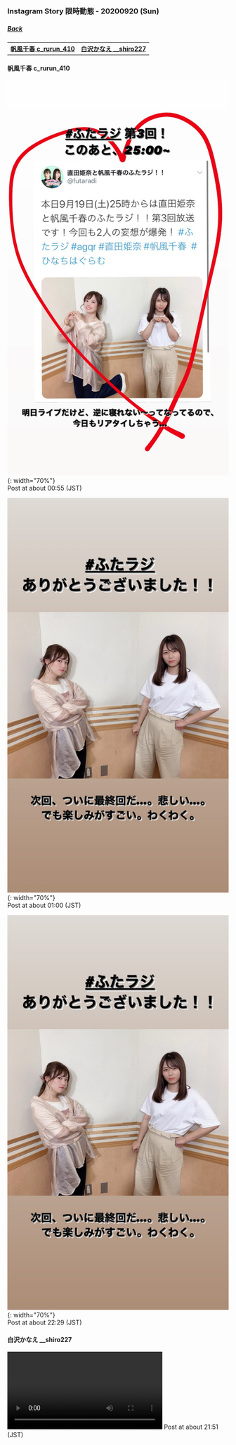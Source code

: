 ### Instagram Story 限時動態 - 20200920 (Sun)
##### [Back](../../IGstory_List.md)

<table>
<tr>
<th><a href="#c_rurun_410">帆風千春 c_rurun_410</a></th>
<th><a href="#__shiro227">白沢かなえ __shiro227</a></th>
</tr>
</table>

<a name="c_rurun_410"></a>
#### 帆風千春 c_rurun_410

![20200920_c_rurun_410_1](../../../../../Album/Instagram/IGstory/Sep2020/20200920/20200920_c_rurun_410_1.jpg){: width="70%"}  
Post at about 00:55 (JST)  

![20200920_c_rurun_410_2](../../../../../Album/Instagram/IGstory/Sep2020/20200920/20200920_c_rurun_410_2.jpg){: width="70%"}  
Post at about 01:00 (JST)  

![20200920_c_rurun_410_3](../../../../../Album/Instagram/IGstory/Sep2020/20200920/20200920_c_rurun_410_2.jpg){: width="70%"}  
Post at about 22:29 (JST)  

<a name="__shiro227"></a>
#### 白沢かなえ __shiro227

<video width="70%" height="70%" controls>
  <source src="../../../../../Album/Instagram/IGstory/Sep2020/20200920/20200920_shiro227_1.mp4" type="video/mp4">
</video>
Post at about 21:51 (JST)  
